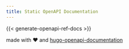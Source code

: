 ```yaml
---
title: Static OpenAPI Documentation
---
```


{{< generate-openapi-ref-docs >}}

made with ❤ and [hugo-openapi-documentation](https://github.com/cconcannon/hugo-openapi-documentation)
